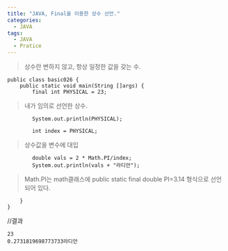 ```yaml
---
title: "JAVA, Final을 이용한 상수 선언."
categories:
  - JAVA
tags:
  - JAVA
  - Pratice
---
```



>상수란 변하지 않고, 항상 일정한 값을 갖는 수.

	public class basic026 {
		public static void main(String []args) {
			final int PHYSICAL = 23; 
>내가 임의로 선언한 상수.

			System.out.println(PHYSICAL);
			
			int index = PHYSICAL; 
>상수값을 변수에 대입

			double vals = 2 * Math.PI/index; 
			System.out.println(vals + "라디안"); 
> Math.PI는 math클래스에 public static final double PI=3.14 형식으로 선언되어 있다.

												
		}
	}

//결과

	23
	0.2731819698773733라디안
